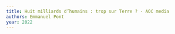 ```yaml
---
title: Huit milliards d’humains : trop sur Terre ? - AOC media
authors: Emmanuel Pont
year: 2022
---
```


